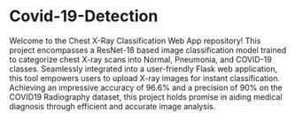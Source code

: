 # Covid-19-Detection
Welcome to the Chest X-Ray Classification Web App repository! This project encompasses a ResNet-18 based image classification model trained to categorize chest X-ray scans into Normal, Pneumonia, and COVID-19 classes. Seamlessly integrated into a user-friendly Flask web application, this tool empowers users to upload X-ray images for instant classification. Achieving an impressive accuracy of 96.6% and a precision of 90% on the COVID19 Radiography dataset, this project holds promise in aiding medical diagnosis through efficient and accurate image analysis.
